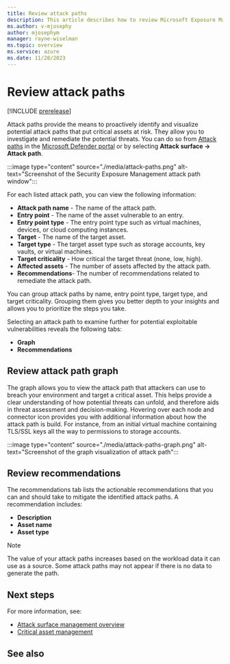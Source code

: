 ```yaml
---
title: Review attack paths
description: This article describes how to review Microsoft Exposure Management's attack paths including with the exposure map.
ms.author: v-mjosephy
author: mjosephym
manager: rayne-wiselman
ms.topic: overview
ms.service: azure
ms.date: 11/28/2023
---
```


# Review attack paths

[!INCLUDE [prerelease](../includes//prerelease.md)]
<!--the text here is mostly what is in the overview-->
Attack paths provide the means to proactively identify and visualize potential attack paths that put critical assets at risk. They allow you to investigate and remediate the potential threats. You can do so from [Attack paths](https://security.microsoft.com/attack-paths) in the [Microsoft Defender portal](https://security.microsoft.com/) or by selecting **Attack surface -> Attack path**.

:::image type="content" source="./media/attack-paths.png" alt-text="Screenshot of the Security Exposure Management attack path window":::

For each listed attack path, you can view the following information:

- **Attack path name** - The name of the attack path.
- **Entry point** - The name of the asset vulnerable to an entry.
- **Entry point type** - The entry point type such as virtual machines, devices, or cloud computing instances.
- **Target** - The name of the target asset.
- **Target type** - The target asset type such as storage accounts, key vaults, or virtual machines.
- **Target criticality** - How critical the target threat (none, low, high).
- **Affected assets** - The number of assets affected by the attack path.
- **Recommendations**- The number of recommendations related to remediate the attack path.

You can group attack paths by name, entry point type, target type, and target criticality. Grouping them gives you better depth to your insights and allows you to prioritize the steps you take.  

Selecting an attack path to examine further for potential exploitable vulnerabilities reveals the following tabs:

- **Graph**
- **Recommendations**

## Review attack path graph

The graph allows you to view the attack path that attackers can use to breach your environment and target a critical asset. This helps provide a clear understanding of how potential threats can unfold, and therefore aids in threat assessment and decision-making. Hovering over each node and connector icon provides you with additional information about how the attack path is build. For instance, from an initial virtual machine containing TLS/SSL keys all the way to permissions to storage accounts.

:::image type="content" source="./media/attack-paths-graph.png" alt-text="Screenshot of the graph visualization of attack path":::

## Review recommendations

The recommendations tab lists the actionable recommendations that you can and should take to mitigate the identified attack paths. A recommendation includes:

- **Description**
- **Asset name**
- **Asset type**

> [!NOTE]
> The value of your attack paths increases based on the workload data it can use as a source. Some attack paths may not appear if there is no data to generate the path.

## Next steps

For more information, see:

- [Attack surface management overview](attack-surface-management-overview.md)
- [Critical asset management](critical-asset-management.md)

## See also
